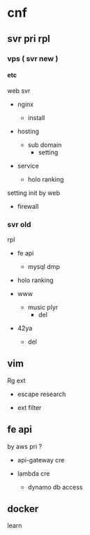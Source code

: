 
# cnf


## svr pri rpl

### vps ( svr new )

#### etc

web svr
- nginx
  - install

- hosting
  - sub domain
    - setting

- service
  - holo ranking


setting init by web
- firewall


### svr old

rpl

- fe api
  - mysql dmp

- holo ranking

- www
  - music plyr
    - del

- 42ya
  - del


## vim

Rg ext
- escape research

- ext filter


## fe api

by aws pri ?
- api-gateway cre

- lambda cre
  - dynamo db access


## docker

learn



